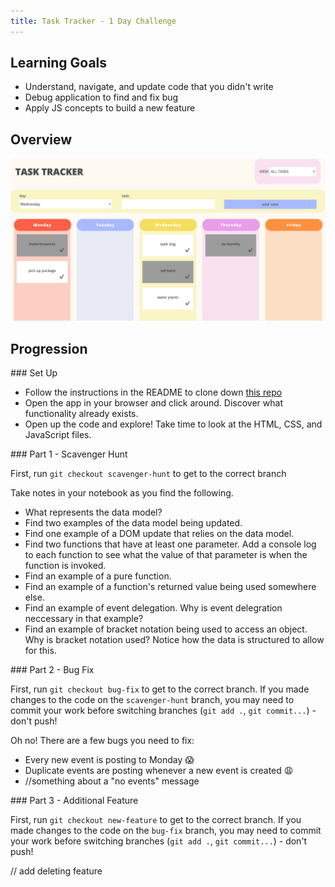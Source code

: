 ```yaml
---
title: Task Tracker - 1 Day Challenge
---
```


## Learning Goals

* Understand, navigate, and update code that you didn't write
* Debug application to find and fix bug
* Apply JS concepts to build a new feature

## Overview

![screenshot of app](./assets/task-tracker/screenshot.png)


## Progression

<section class="answer">
### Set Up 

- Follow the instructions in the README to clone down [this repo](https://github.com/turingschool-examples/task-tracker)
- Open the app in your browser and click around. Discover what functionality already exists.
- Open up the code and explore! Take time to look at the HTML, CSS, and JavaScript files.
</section>

<section class="answer">
### Part 1 - Scavenger Hunt

First, run `git checkout scavenger-hunt` to get to the correct branch

Take notes in your notebook as you find the following.
- What represents the data model? 
- Find two examples of the data model being updated.
- Find one example of a DOM update that relies on the data model.
- Find two functions that have at least one parameter. Add a console log to each function to see what the value of that parameter is when the function is invoked.
- Find an example of a pure function.
- Find an example of a function's returned value being used somewhere else.
- Find an example of event delegation. Why is event delegration neccessary in that example?
- Find an example of bracket notation being used to access an object. Why is bracket notation used? Notice how the data is structured to allow for this.
</section>

<section class="answer">
### Part 2 - Bug Fix

First, run `git checkout bug-fix` to get to the correct branch. If you made changes to the code on the `scavenger-hunt` branch, you may need to commit your work before switching branches (`git add .`, `git commit...`) - don't push!

Oh no! There are a few bugs you need to fix:
- Every new event is posting to Monday 😱 
- Duplicate events are posting whenever a new event is created 😩
- //something about a "no events" message
</section>

<section class="answer">
### Part 3 - Additional Feature

First, run `git checkout new-feature` to get to the correct branch. If you made changes to the code on the `bug-fix` branch, you may need to commit your work before switching branches (`git add .`, `git commit...`) - don't push!

// add deleting feature
</section>

